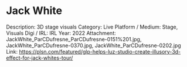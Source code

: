 # Jack White

Description: 3D stage visuals
Category: Live
Platform / Medium: Stage, Visuals
Digi / IRL: IRL
Year: 2022
Attachment: JackWhite_ParCDufresne_ParCDufresne-0151%201.jpg, JackWhite_ParCDufresne-0370.jpg, JackWhite_ParCDufresne-0202.jpg
Link: https://plsn.com/featured/glp-helps-luz-studio-create-illusory-3d-effect-for-jack-whites-tour/